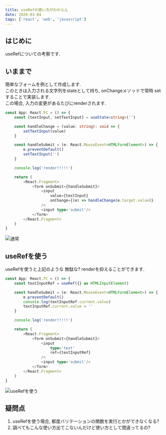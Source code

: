 ```yaml
---
title: useRefの使い方がわからん
date: 2020-03-04
tags: ['react', 'web', 'javascript']
---
```


## はじめに
useRefについての考察です.  

## いままで
簡単なフォームを例として作成します.  
このときは入力される文字列をstateとして持ち, onChangeメソッドで常時 set することで実装します.  
この場合, 入力の変更があるたびにrenderされます.  

```typescript
const App: React.FC = () => {
    const [textInput, setTextInput] = useState<string>('')

    const handleChange = (value: string): void => {
        setTextInput(value)
    }

    const handleSubmit = (e: React.MouseEvent<HTMLFormElement>) => {
        e.preventDefault()
        setTextInput('')
    }

    console.log('render!!!!!')

    return (
        <React.Fragment>
            <form onSubmit={handleSubmit}>
                <input
                    value={textInput}
                    onChange={(e) => handleChange(e.target.value)}
                />
                <input type='submit'/>
            </form>
        </React.Fragment>
    )
}
```

![通常](https://gyazo.com/4d98d9937cfda55b099165d73dcd3287.gif)  

## useRefを使う
useRefを使うと上記のような 無駄な? renderを抑えることができます.  

```typescript
const App: React.FC = () => {
    const textInputRef = useRef({} as HTMLInputElement)

    const handleSubmit = (e: React.MouseEvent<HTMLFormElement>) => {
        e.preventDefault()
        console.log(textInputRef.current.value)
        textInputRef.current.value = ''
    }

    console.log('render!!!!!')

    return (
        <React.Fragment>
            <form onSubmit={handleSubmit}>
                <input
                    type='text'
                    ref={textInputRef}
                />
                <input type='submit'/>
            </form>
        </React.Fragment>
    )
}
```

![useRefを使う](https://gyazo.com/8d5fc6e0896eb975b12b45c368d33c41.gif)  

## 疑問点
1. useRefを使う場合, 都度バリテーションの関数を実行とかができなくなる?  
2. 調べてもこんな使い方出てこないんだけど使い方として間違ってるの?  
